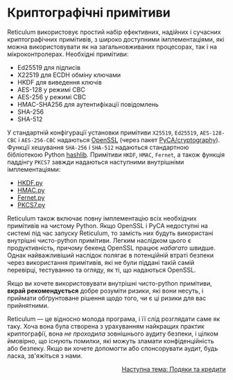 # Криптографічні примітиви
Reticulum використовує простий набір ефективних, надійних і сучасних криптографічних примітивів, з широко доступними імплементаціями, які можна використовувати як на загальновживаних процесорах, так і на мікроконтролерах. Необхідні примітиви:

- Ed25519 для підписів
- X22519 для ECDH обміну ключами
- HKDF для виведення ключів
- AES-128 у режимі CBC
- AES-256 у режимі CBC
- HMAC-SHA256 для аутентифікації повідомлень
- SHA-256
- SHA-512

У стандартній конфігурації установки примітиви `X25519`, `Ed25519`, `AES-128-CBC` і `AES-256-CBC` надаються [OpenSSL](https://www.openssl.org/) (через пакет [PyCA/cryptography](https://github.com/pyca/cryptography)). Функції хешування `SHA-256` і `SHA-512` надаються стандартною бібліотекою Python [hashlib](https://docs.python.org/3/library/hashlib.html). Примітиви `HKDF`, `HMAC`, `Fernet`, а також функція паддінгу `PKCS7` завжди надаються наступними внутрішніми імплементаціями:

- [HKDF.py](https://github.com/markqvist/Reticulum/blob/master/RNS/Cryptography/HKDF.py)
- [HMAC.py](https://github.com/markqvist/Reticulum/blob/master/RNS/Cryptography/HMAC.py)
- [Fernet.py](https://github.com/markqvist/Reticulum/blob/master/RNS/Cryptography/Fernet.py)
- [PKCS7.py](https://github.com/markqvist/Reticulum/blob/master/RNS/Cryptography/PKCS7.py)

Reticulum також включає повну імплементацію всіх необхідних примітивів на чистому Python. Якщо OpenSSL і PyCA недоступні на системі під час запуску Reticulum, то замість них будуть використані внутрішні чисто-python примітиви. Легким наслідком цього є продуктивність, причому бекенд OpenSSL працює *набагато* швидше. Однак найважливіший наслідок полягає в потенційній втраті безпеки через використання примітивів, які не були піддані такій самій перевірці, тестуванню та огляду, як ті, що надаються OpenSSL.

Якщо ви хочете використовувати внутрішні чисто-python примітиви, **вкрай рекомендується** добре розуміти ризики, які вони несуть, і приймати обґрунтоване рішення щодо того, чи є ці ризики для вас прийнятними.

Reticulum — це відносно молода програма, і її слід розглядати саме як таку. Хоча вона була створена з урахуванням найкращих практик криптографії, вона _не проходила_ зовнішнього аудиту безпеки, і цілком ймовірно, що існують помилки, які можуть зламати конфіденційність або безпеку. Якщо ви хочете допомогти або спонсорувати аудит, будь ласка, зв'яжіться з нами.

<p align="right"><a href="credits.html">Наступна тема: Подяки та кредити</a></p>
